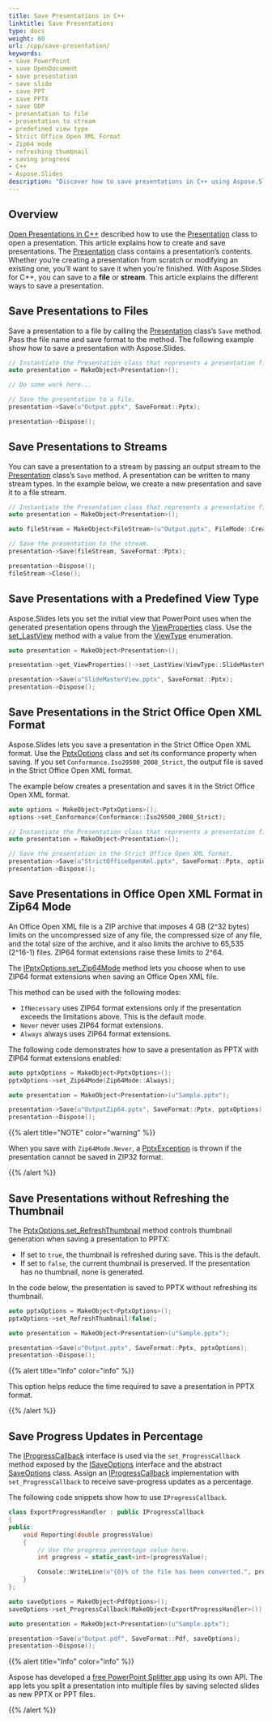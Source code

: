 ```yaml
---
title: Save Presentations in C++
linktitle: Save Presentations
type: docs
weight: 80
url: /cpp/save-presentation/
keywords:
- save PowerPoint
- save OpenDocument
- save presentation
- save slide
- save PPT
- save PPTX
- save ODP
- presentation to file
- presentation to stream
- predefined view type
- Strict Office Open XML Format
- Zip64 mode
- refreshing thumbnail
- saving progress
- C++
- Aspose.Slides
description: "Discover how to save presentations in C++ using Aspose.Slides—export to PowerPoint or OpenDocument while retaining layouts, fonts and effects."
---
```


## **Overview**

[Open Presentations in C++](/slides/cpp/open-presentation/) described how to use the [Presentation](https://reference.aspose.com/slides/cpp/aspose.slides/presentation/) class to open a presentation. This article explains how to create and save presentations. The [Presentation](https://reference.aspose.com/slides/cpp/aspose.slides/presentation/) class contains a presentation’s contents. Whether you’re creating a presentation from scratch or modifying an existing one, you’ll want to save it when you’re finished. With Aspose.Slides for C++, you can save to a **file** or **stream**. This article explains the different ways to save a presentation.

## **Save Presentations to Files**

Save a presentation to a file by calling the [Presentation](https://reference.aspose.com/slides/cpp/aspose.slides/presentation/) class’s `Save` method. Pass the file name and save format to the method. The following example show how to save a presentation with Aspose.Slides.

```cpp
// Instantiate the Presentation class that represents a presentation file.
auto presentation = MakeObject<Presentation>();

// Do some work here...

// Save the presentation to a file.
presentation->Save(u"Output.pptx", SaveFormat::Pptx);

presentation->Dispose();
```

## **Save Presentations to Streams**

You can save a presentation to a stream by passing an output stream to the [Presentation](https://reference.aspose.com/slides/cpp/aspose.slides/presentation/) class’s `Save` method. A presentation can be written to many stream types. In the example below, we create a new presentation and save it to a file stream.

```cpp
// Instantiate the Presentation class that represents a presentation file.
auto presentation = MakeObject<Presentation>();

auto fileStream = MakeObject<FileStream>(u"Output.pptx", FileMode::Create);

// Save the presentation to the stream.
presentation->Save(fileStream, SaveFormat::Pptx);

presentation->Dispose();
fileStream->Close();
```

## **Save Presentations with a Predefined View Type**

Aspose.Slides lets you set the initial view that PowerPoint uses when the generated presentation opens through the [ViewProperties](https://reference.aspose.com/slides/cpp/aspose.slides/viewproperties/) class. Use the [set_LastView](https://reference.aspose.com/slides/cpp/aspose.slides/viewproperties/set_lastview/) method with a value from the [ViewType](https://reference.aspose.com/slides/cpp/aspose.slides/viewtype/) enumeration.

```cpp
auto presentation = MakeObject<Presentation>();

presentation->get_ViewProperties()->set_LastView(ViewType::SlideMasterView);

presentation->Save(u"SlideMasterView.pptx", SaveFormat::Pptx);
presentation->Dispose();
```

## **Save Presentations in the Strict Office Open XML Format**

Aspose.Slides lets you save a presentation in the Strict Office Open XML format. Use the [PptxOptions](https://reference.aspose.com/slides/cpp/aspose.slides.export/pptxoptions/) class and set its conformance property when saving. If you set `Conformance.Iso29500_2008_Strict`, the output file is saved in the Strict Office Open XML format.

The example below creates a presentation and saves it in the Strict Office Open XML format.

```cpp
auto options = MakeObject<PptxOptions>();
options->set_Conformance(Conformance::Iso29500_2008_Strict);

// Instantiate the Presentation class that represents a presentation file.
auto presentation = MakeObject<Presentation>();

// Save the presentation in the Strict Office Open XML format.
presentation->Save(u"StrictOfficeOpenXml.pptx", SaveFormat::Pptx, options);
presentation->Dispose();
```

## **Save Presentations in Office Open XML Format in Zip64 Mode**

An Office Open XML file is a ZIP archive that imposes 4 GB (2^32 bytes) limits on the uncompressed size of any file, the compressed size of any file, and the total size of the archive, and it also limits the archive to 65,535 (2^16-1) files. ZIP64 format extensions raise these limits to 2^64.

The [IPptxOptions.set_Zip64Mode](https://reference.aspose.com/slides/cpp/aspose.slides.export/ipptxoptions/set_zip64mode/) method lets you choose when to use ZIP64 format extensions when saving an Office Open XML file.

This method can be used with the following modes:

- `IfNecessary` uses ZIP64 format extensions only if the presentation exceeds the limitations above. This is the default mode.
- `Never` never uses ZIP64 format extensions.
- `Always` always uses ZIP64 format extensions.

The following code demonstrates how to save a presentation as PPTX with ZIP64 format extensions enabled:

```cpp
auto pptxOptions = MakeObject<PptxOptions>();
pptxOptions->set_Zip64Mode(Zip64Mode::Always);

auto presentation = MakeObject<Presentation>(u"Sample.pptx");

presentation->Save(u"OutputZip64.pptx", SaveFormat::Pptx, pptxOptions);
presentation->Dispose();
```

{{% alert title="NOTE" color="warning" %}}

When you save with `Zip64Mode.Never`, a [PptxException](https://reference.aspose.com/slides/cpp/aspose.slides/pptxexception/) is thrown if the presentation cannot be saved in ZIP32 format.

{{% /alert %}}

## **Save Presentations without Refreshing the Thumbnail**

The [PptxOptions.set_RefreshThumbnail](https://reference.aspose.com/slides/cpp/aspose.slides.export/pptxoptions/set_refreshthumbnail/) method controls thumbnail generation when saving a presentation to PPTX:

- If set to `true`, the thumbnail is refreshed during save. This is the default.
- If set to `false`, the current thumbnail is preserved. If the presentation has no thumbnail, none is generated.

In the code below, the presentation is saved to PPTX without refreshing its thumbnail.

```cpp
auto pptxOptions = MakeObject<PptxOptions>();
pptxOptions->set_RefreshThumbnail(false);

auto presentation = MakeObject<Presentation>(u"Sample.pptx");

presentation->Save(u"Output.pptx", SaveFormat::Pptx, pptxOptions);
presentation->Dispose();
```

{{% alert title="Info" color="info" %}}

This option helps reduce the time required to save a presentation in PPTX format.

{{% /alert %}}

## **Save Progress Updates in Percentage**

The [IProgressCallback](https://reference.aspose.com/slides/cpp/aspose.slides/iprogresscallback/) interface is used via the `set_ProgressCallback` method exposed by the [ISaveOptions](https://reference.aspose.com/slides/cpp/aspose.slides.export/isaveoptions/) interface and the abstract [SaveOptions](https://reference.aspose.com/slides/cpp/aspose.slides.export/saveoptions/) class. Assign an [IProgressCallback](https://reference.aspose.com/slides/cpp/aspose.slides/iprogresscallback/) implementation with `set_ProgressCallback` to receive save-progress updates as a percentage.

The following code snippets show how to use `IProgressCallback`.

```cpp
class ExportProgressHandler : public IProgressCallback
{
public:
    void Reporting(double progressValue)
    {
        // Use the progress percentage value here.
        int progress = static_cast<int>(progressValue);

        Console::WriteLine(u"{0}% of the file has been converted.", progress);
    }
};
```
```cpp
auto saveOptions = MakeObject<PdfOptions>();
saveOptions->set_ProgressCallback(MakeObject<ExportProgressHandler>());

auto presentation = MakeObject<Presentation>(u"Sample.pptx");

presentation->Save(u"Output.pdf", SaveFormat::Pdf, saveOptions);
presentation->Dispose();
```

{{% alert title="Info" color="info" %}}

Aspose has developed a [free PowerPoint Splitter app](https://products.aspose.app/slides/splitter) using its own API. The app lets you split a presentation into multiple files by saving selected slides as new PPTX or PPT files.

{{% /alert %}}
